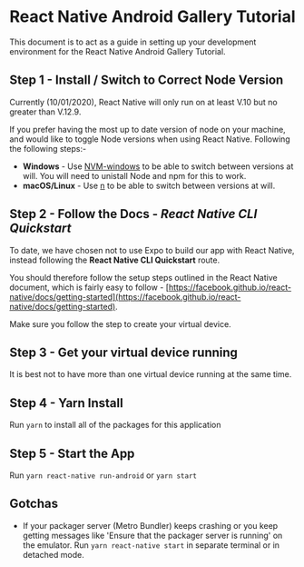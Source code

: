 # React Native Android Gallery Tutorial

This document is to act as a guide in setting up your development environment for the React Native Android Gallery Tutorial.

## Step 1 - Install / Switch to Correct Node Version

Currently (10/01/2020), React Native will only run on at least V.10 but no greater than V.12.9.

If you prefer having the most up to date version of node on your machine, and would like to toggle Node versions when using React Native. Following the following steps:-

- **Windows** - Use [NVM-windows](https://github.com/coreybutler/nvm-windows#installation--upgrades) to be able to switch between versions at will. You will need to unistall Node and npm for this to work.
- **macOS/Linux** - Use [n](https://github.com/tj/n) to be able to switch between versions at will.

## Step 2 - Follow the Docs - _React Native CLI Quickstart_

To date, we have chosen not to use Expo to build our app with React Native, instead following the **React Native CLI Quickstart** route.

You should therefore follow the setup steps outlined in the React Native document, which is fairly easy to follow - [https://facebook.github.io/react-native/docs/getting-started](https://facebook.github.io/react-native/docs/getting-started).

Make sure you follow the step to create your virtual device.

## Step 3 - Get your virtual device running

It is best not to have more than one virtual device running at the same time.

## Step 4 - Yarn Install

Run `yarn` to install all of the packages for this application

## Step 5 - Start the App

Run `yarn react-native run-android` or `yarn start`

## Gotchas

- If your packager server (Metro Bundler) keeps crashing or you keep getting messages like 'Ensure that the packager server is running' on the emulator. Run `yarn react-native start` in separate terminal or in detached mode.
